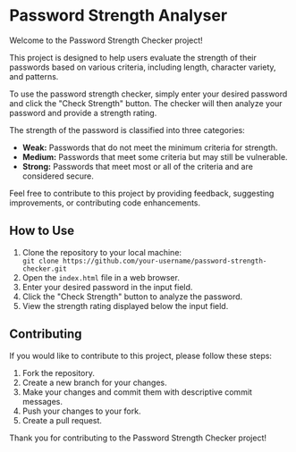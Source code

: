 <!DOCTYPE html>
<html lang="en">

<head>
    <meta charset="UTF-8">
    <meta name="viewport" content="width=device-width, initial-scale=1.0">
    
</head>

<body>
    <h1>Password Strength Analyser</h1>
    <p>Welcome to the Password Strength Checker project!</p>
    <p>This project is designed to help users evaluate the strength of their passwords based on various criteria, including length, character variety, and patterns.</p>
    <p>To use the password strength checker, simply enter your desired password and click the "Check Strength" button. The checker will then analyze your password and provide a strength rating.</p>
    <p>The strength of the password is classified into three categories:</p>
    <ul>
        <li><strong>Weak:</strong> Passwords that do not meet the minimum criteria for strength.</li>
        <li><strong>Medium:</strong> Passwords that meet some criteria but may still be vulnerable.</li>
        <li><strong>Strong:</strong> Passwords that meet most or all of the criteria and are considered secure.</li>
    </ul>
    <p>Feel free to contribute to this project by providing feedback, suggesting improvements, or contributing code enhancements.</p>
    <h2>How to Use</h2>
    <ol>
        <li>Clone the repository to your local machine:</li>
        <code>git clone https://github.com/your-username/password-strength-checker.git</code>
        <li>Open the <code>index.html</code> file in a web browser.</li>
        <li>Enter your desired password in the input field.</li>
        <li>Click the "Check Strength" button to analyze the password.</li>
        <li>View the strength rating displayed below the input field.</li>
    </ol>
    <h2>Contributing</h2>
    <p>If you would like to contribute to this project, please follow these steps:</p>
    <ol>
        <li>Fork the repository.</li>
        <li>Create a new branch for your changes.</li>
        <li>Make your changes and commit them with descriptive commit messages.</li>
        <li>Push your changes to your fork.</li>
        <li>Create a pull request.</li>
    </ol>
    <p>Thank you for contributing to the Password Strength Checker project!</p>
</body>

</html>
